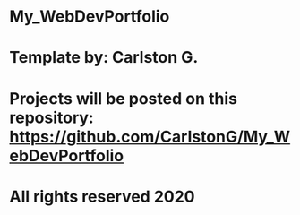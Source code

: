 # My_WebDevPortfolio
# Template by: Carlston G.
# Projects will be posted on this repository: https://github.com/CarlstonG/My_WebDevPortfolio
# All rights reserved 2020
